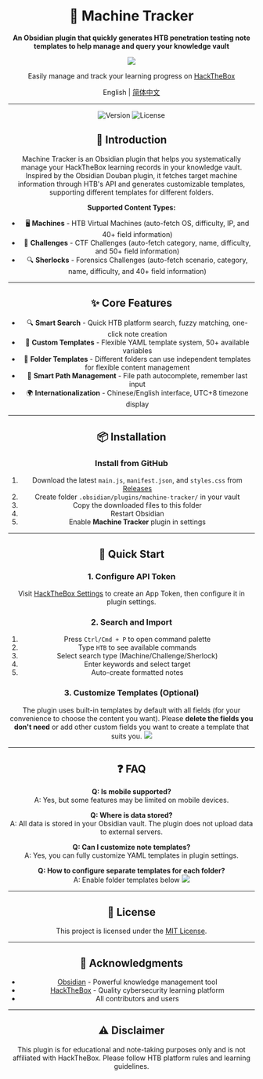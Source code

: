 <div align="center">


# 🎯 Machine Tracker

**An Obsidian plugin that quickly generates HTB penetration testing note templates to help manage and query your knowledge vault**

![](https://yurain.oss-cn-chengdu.aliyuncs.com/ObsidianPixPin_2025-10-07_04-32-33.gif)

Easily manage and track your learning progress on [HackTheBox](https://hackthebox.com)

English | [简体中文](README.md)

---

![Version](https://img.shields.io/badge/version-1.0.0-blue) ![License](https://img.shields.io/badge/license-MIT-green)

## 📖 Introduction

Machine Tracker is an Obsidian plugin that helps you systematically manage your HackTheBox learning records in your knowledge vault. Inspired by the Obsidian Douban plugin, it fetches target machine information through HTB's API and generates customizable templates, supporting different templates for different folders.

**Supported Content Types:**

- 🖥️ **Machines** - HTB Virtual Machines (auto-fetch OS, difficulty, IP, and 40+ field information)
- 🎯 **Challenges** - CTF Challenges (auto-fetch category, name, difficulty, and 50+ field information)
- 🔍 **Sherlocks** - Forensics Challenges (auto-fetch scenario, category, name, difficulty, and 40+ field information)

---

## ✨ Core Features

- 🔍 **Smart Search** - Quick HTB platform search, fuzzy matching, one-click note creation
- 📝 **Custom Templates** - Flexible YAML template system, 50+ available variables
- 📂 **Folder Templates** - Different folders can use independent templates for flexible content management
- 📁 **Smart Path Management** - File path autocomplete, remember last input
- 🌍 **Internationalization** - Chinese/English interface, UTC+8 timezone display

---

## 📦 Installation

### Install from GitHub

1. Download the latest `main.js`, `manifest.json`, and `styles.css` from [Releases](https://github.com/Ryanu9/Obsidian-Machine-Tracker/releases)
2. Create folder `.obsidian/plugins/machine-tracker/` in your vault
3. Copy the downloaded files to this folder
4. Restart Obsidian
5. Enable **Machine Tracker** plugin in settings

---

## 🚀 Quick Start

### 1. Configure API Token

Visit [HackTheBox Settings](https://app.hackthebox.com/profile/settings) to create an App Token, then configure it in plugin settings.

### 2. Search and Import

1. Press `Ctrl/Cmd + P` to open command palette
2. Type `HTB` to see available commands
3. Select search type (Machine/Challenge/Sherlock)
4. Enter keywords and select target
5. Auto-create formatted notes

### 3. Customize Templates (Optional)

The plugin uses built-in templates by default with all fields (for your convenience to choose the content you want). Please **delete the fields you don't need** or add other custom fields you want to create a template that suits you.
![](https://yurain.oss-cn-chengdu.aliyuncs.com/ObsidianPasted%20image%2020251007042205.png)

---

## ❓ FAQ

**Q: Is mobile supported?**  
A: Yes, but some features may be limited on mobile devices.

**Q: Where is data stored?**  
A: All data is stored in your Obsidian vault. The plugin does not upload data to external servers.

**Q: Can I customize note templates?**  
A: Yes, you can fully customize YAML templates in plugin settings.

**Q: How to configure separate templates for each folder?**  
A: Enable folder templates below
![](https://yurain.oss-cn-chengdu.aliyuncs.com/Obsidianimage-20251007042512657.png)

---

## 📄 License

This project is licensed under the [MIT License](LICENSE).

---

## 🙏 Acknowledgments

- [Obsidian](https://obsidian.md/) - Powerful knowledge management tool
- [HackTheBox](https://hackthebox.com) - Quality cybersecurity learning platform
- All contributors and users

---

## ⚠️ Disclaimer

This plugin is for educational and note-taking purposes only and is not affiliated with HackTheBox. Please follow HTB platform rules and learning guidelines.
